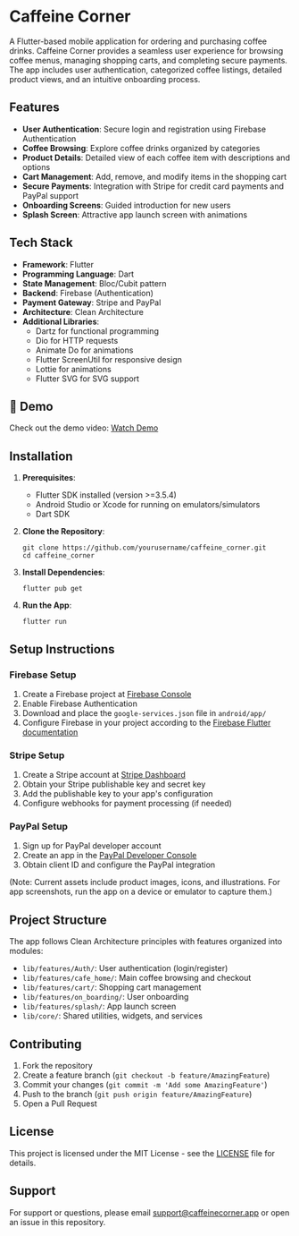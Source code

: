 # Caffeine Corner

A Flutter-based mobile application for ordering and purchasing coffee drinks. Caffeine Corner provides a seamless user experience for browsing coffee menus, managing shopping carts, and completing secure payments. The app includes user authentication, categorized coffee listings, detailed product views, and an intuitive onboarding process.

## Features

- **User Authentication**: Secure login and registration using Firebase Authentication
- **Coffee Browsing**: Explore coffee drinks organized by categories
- **Product Details**: Detailed view of each coffee item with descriptions and options
- **Cart Management**: Add, remove, and modify items in the shopping cart
- **Secure Payments**: Integration with Stripe for credit card payments and PayPal support
- **Onboarding Screens**: Guided introduction for new users
- **Splash Screen**: Attractive app launch screen with animations

## Tech Stack

- **Framework**: Flutter
- **Programming Language**: Dart
- **State Management**: Bloc/Cubit pattern
- **Backend**: Firebase (Authentication)
- **Payment Gateway**: Stripe and PayPal
- **Architecture**: Clean Architecture
- **Additional Libraries**:
  - Dartz for functional programming
  - Dio for HTTP requests
  - Animate Do for animations
  - Flutter ScreenUtil for responsive design
  - Lottie for animations
  - Flutter SVG for SVG support



## 📱 Demo

Check out the demo video: [Watch Demo](https://github.com/user-attachments/assets/5a30a870-6c8b-4dc0-9c6f-5e72f067cd99)

## Installation

1. **Prerequisites**:
   - Flutter SDK installed (version >=3.5.4)
   - Android Studio or Xcode for running on emulators/simulators
   - Dart SDK

2. **Clone the Repository**:
   ```
   git clone https://github.com/yourusername/caffeine_corner.git
   cd caffeine_corner
   ```

3. **Install Dependencies**:
   ```
   flutter pub get
   ```

4. **Run the App**:
   ```
   flutter run
   ```

## Setup Instructions

### Firebase Setup
1. Create a Firebase project at [Firebase Console](https://console.firebase.google.com/)
2. Enable Firebase Authentication
3. Download and place the `google-services.json` file in `android/app/`
4. Configure Firebase in your project according to the [Firebase Flutter documentation](https://firebase.google.com/docs/flutter/setup)

### Stripe Setup
1. Create a Stripe account at [Stripe Dashboard](https://dashboard.stripe.com/)
2. Obtain your Stripe publishable key and secret key
3. Add the publishable key to your app's configuration
4. Configure webhooks for payment processing (if needed)

### PayPal Setup
1. Sign up for PayPal developer account
2. Create an app in the [PayPal Developer Console](https://developer.paypal.com/)
3. Obtain client ID and configure the PayPal integration



(Note: Current assets include product images, icons, and illustrations. For app screenshots, run the app on a device or emulator to capture them.)

## Project Structure

The app follows Clean Architecture principles with features organized into modules:

- `lib/features/Auth/`: User authentication (login/register)
- `lib/features/cafe_home/`: Main coffee browsing and checkout
- `lib/features/cart/`: Shopping cart management
- `lib/features/on_boarding/`: User onboarding
- `lib/features/splash/`: App launch screen
- `lib/core/`: Shared utilities, widgets, and services

## Contributing

1. Fork the repository
2. Create a feature branch (`git checkout -b feature/AmazingFeature`)
3. Commit your changes (`git commit -m 'Add some AmazingFeature'`)
4. Push to the branch (`git push origin feature/AmazingFeature`)
5. Open a Pull Request

## License

This project is licensed under the MIT License - see the [LICENSE](LICENSE) file for details.

## Support

For support or questions, please email support@caffeinecorner.app or open an issue in this repository.
